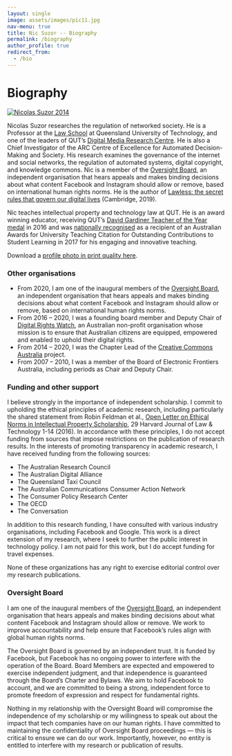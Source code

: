```yaml
---
layout: single
image: assets/images/pic11.jpg
nav-menu: true
title: Nic Suzor -- Biography
permalink: /biography
author_profile: true
redirect_from:
  - /bio
---
```

# Biography

[![Nicolas Suzor 2014](https://i1.wp.com/nic.suzor.net/wp-content/uploads/2009/11/Suzor-Nic-2014-square.png?resize=300%2C300&ssl=1)](https://i1.wp.com/nic.suzor.net/wp-content/uploads/2009/11/Suzor-Nic-2014-square.png?ssl=1)

Nicolas Suzor researches the regulation of networked society. He is a Professor at the [Law School](http://www.law.qut.edu.au) at Queensland University of Technology, and one of the leaders of QUT’s [Digital Media Research Centre](https://www.qut.edu.au/research/our-research/institutes-centres-and-research-groups/digital-media-research-centre). He is also a Chief Investigator of the ARC Centre of Excellence for Automated Decision-Making and Society. His research examines the governance of the internet and social networks, the regulation of automated systems, digital copyright, and knowledge commons. Nic is a member of the [Oversight Board](https://oversightboard.com/), an independent organisation that hears appeals and makes binding decisions about what content Facebook and Instagram should allow or remove, based on international human rights norms. He is the author of [Lawless: the secret rules that govern our digital lives](https://www.amazon.com/Lawless-Secret-Rules-Govern-Digital/dp/1108740472/) (Cambridge, 2019).

Nic teaches intellectual property and technology law at QUT. He is an award winning educator, receiving QUT’s [David Gardiner Teacher of the Year medal](../2016/08/02/law-lecturer-and-researcher-awarded-2016-qut-david-gardiner-teacher-of-the-year/index.html) in 2016 and was [nationally recognised](https://www.qut.edu.au/news/news?news-id=123577) as a recipient of an Australian Awards for University Teaching Citation for Outstanding Contributions to Student Learning in 2017 for his engaging and innovative teaching.

Download a [profile photo in print quality here](../wp-content/uploads/2009/11/Suzor-Nic-2014-square.png).

### Other organisations

*   From 2020, I am one of the inaugural members of the [Oversight Board](https://oversightboard.com/), an independent organisation that hears appeals and makes binding decisions about what content Facebook and Instagram should allow or remove, based on international human rights norms.
*   From 2016 – 2020, I was a founding board member and Deputy Chair of [Digital Rights Watch](http://digitalrightswatch.org.au), an Australian non-profit organisation whose mission is to ensure that Australian citizens are equipped, empowered and enabled to uphold their digital rights.
*   From 2014 – 2020, I was the Chapter Lead of the [Creative Commons Australia](http://creativecommons.org.au/) project.
*   From 2007 – 2010, I was a member of the Board of Electronic Frontiers Australia, including periods as Chair and Deputy Chair.

### Funding and other support

I believe strongly in the importance of independent scholarship. I commit to upholding the ethical principles of academic research, including particularly the shared statement from Robin Feldman et al., [Open Letter on Ethical Norms in Intellectual Property Scholarship](https://scholarship.law.duke.edu/faculty_scholarship/3569/), 29 Harvard Journal of Law & Technology 1-14 (2016). In accordance with these principles, I do not accept funding from sources that impose restrictions on the publication of research results. In the interests of promoting transparency in academic research, I have received funding from the following sources:

*   The Australian Research Council
*   The Australian Digital Alliance
*   The Queensland Taxi Council
*   The Australian Communications Consumer Action Network
*   The Consumer Policy Research Center
*   The OECD
*   The Conversation

In addition to this research funding, I have consulted with various industry organisations, including Facebook and Google. This work is a direct extension of my research, where I seek to further the public interest in technology policy. I am not paid for this work, but I do accept funding for travel expenses.

None of these organizations has any right to exercise editorial control over my research publications.

### Oversight Board

I am one of the inaugural members of the [Oversight Board](https://oversightboard.com/), an independent organisation that hears appeals and makes binding decisions about what content Facebook and Instagram should allow or remove. We work to improve accountability and help ensure that Facebook’s rules align with global human rights norms.

The Oversight Board is governed by an independent trust. It is funded by Facebook, but Facebook has no ongoing power to interfere with the operation of the Board. Board Members are expected and empowered to exercise independent judgment, and that independence is guaranteed through the Board’s Charter and Bylaws. We aim to hold Facebook to account, and we are committed to being a strong, independent force to promote freedom of expression and respect for fundamental rights.

Nothing in my relationship with the Oversight Board will compromise the independence of my scholarship or my willingness to speak out about the impact that tech companies have on our human rights. I have committed to maintaining the confidentiality of Oversight Board proceedings — this is critical to ensure we can do our work. Importantly, however, no entity is entitled to interfere with my research or publication of results.
